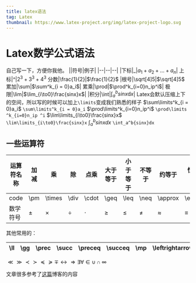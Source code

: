 ```yaml
---
title: latex语法
tag: Latex
thumbnail: https://www.latex-project.org/img/latex-project-logo.svg
---
```

# Latex数学公式语法
自己写一下，方便你我他。
||符号|例子|
|--|--|--|
|下标|_|$a_1+a_2+...+a_n$|
上标|^|$2^3+3^3+4^3$
分数|\frac{1}{2}|$\frac{1}{2}$
|根号|\sqrt[4]5|$\sqrt[4]5$
累加|\sum|$\sum^k_{i = 0}a_i$|
累乘|\prod|$\prod^k_{i=0}n_ip^i$| 
极限|\lim|$\lim_{i\to0}\frac{sinx}x$|
|积分|\int|$\int_a^b{sinx}\mathrm{d}x$|
Latex会默认压缩上下的空间，所以写的时候可以加上`\limits`变成我们熟悉的样子
$\sum\limits^k_{i = 0}a_i$
`\sum\limits^k_{i = 0}a_i`
$\prod\limits^k_{i=0}n_ip^i$
`\prod\limits ^k_{i=0}n_ip ^i`
$\lim\limits_{i\to0}\frac{sinx}x$
`\lim\limits_{i\to0}\frac{sinx}x`
$\int_a^b{sinx}dx$
`\int_a^b{sinx}dx`

## 一些运算符
|运算符名称	|加减	|乘|	除|	点乘	|大于等于|	小于等于|	不等于|	约等于|	恒等于
|--|--|--|--|--|--|--|--|--|--|
|code	|\pm	|\times|	\div|	\cdot|	\geq|	\leq	|\neq	|\approx|	\equiv
|数学符号|	±	|×|	÷|	⋅|	≥|	≤|	≠	|≈|	≡|
其他常用的：

|\ll | \gg | \prec|  \succ| \preceq| \succeq |\mp|  \leftrightarrow|  \Rightarrow| \exists| \forall|\in|  \cup|  \cap| \infty|
|--|--|--|--|--|--|--|--|--|--|--|--|--|--|--|
$\ll  \gg  \prec  \succ \preceq \succeq \mp  \leftrightarrow  \Rightarrow \exists \forall  \in  \cup  \cap \infty$

文章很多参考了[这篇](https://www.cnblogs.com/endlesscoding/p/9797237.html)博客的内容